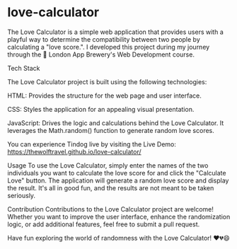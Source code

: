 # love-calculator
The Love Calculator is a simple web application that provides users with a playful way to determine the compatibility between two people by calculating a "love score.". 
I developed this project during my journey through the 🍺 London App Brewery's Web Development course.

Tech Stack

The Love Calculator project is built using the following technologies:

HTML: Provides the structure for the web page and user interface.

CSS: Styles the application for an appealing visual presentation.

JavaScript: Drives the logic and calculations behind the Love Calculator. It leverages the Math.random() function to generate random love scores.

You can experience Tindog live by visiting the Live Demo: https://thewolftravel.github.io/love-calculator/

Usage
To use the Love Calculator, simply enter the names of the two individuals you want to calculate the love score for and click the "Calculate Love" button. 
The application will generate a random love score and display the result.
It's all in good fun, and the results are not meant to be taken seriously.

Contribution
Contributions to the Love Calculator project are welcome! 
Whether you want to improve the user interface, enhance the randomization logic, or add additional features, feel free to submit a pull request.

Have fun exploring the world of randomness with the Love Calculator! ❤️💔😄
